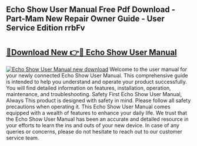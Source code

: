 ## Echo Show User Manual Free Pdf Download - Part-Mam New Repair Owner Guide - User Service Edition rrbFv

# <h2><a href="http://cf25590.oget.top/?id=Echo+Show+User+Manual">🔗Download New 👉🔴 Echo Show User Manual</a></h2>

[![Echo Show User Manual new download](https://i.imgur.com/5g1atiW.png)](http://cf25590.oget.top/?id=Echo+Show+User+Manual)
Welcome to the user manual for your newly connected Echo Show User Manual. This comprehensive guide is intended to help you understand and operate your product successfully. You will find detailed information on features, installation, operation, maintenance, and troubleshooting. Safety First Echo Show User Manual, Always This product is designed with safety in mind. Please follow all safety precautions when operating it. This Echo Show User Manual comes equipped with a wealth of features to enhance your daily life. We trust that the Echo Show User Manual has been an accurate and detailed resource in your efforts to learn the ins and outs of your new device. In case of any queries or concerns, please do not hesitate to reach out to our customer service team.
